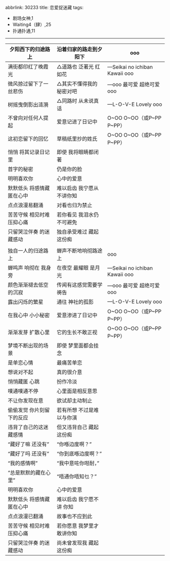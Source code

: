 abbrlink: 30233
title: 恋爱捉迷藏
tags:
  - 剧场女神,1
  - Waiting4（肆）,25
  - 扑通扑通,11
---
|夕阳西下的归途路上|沿着归家的路走到夕阳下|ooo|
|--|--|--|
|满街都印红了晚霞光|△道路也 泛著光 红如花|—Seikai no ichiban Kawaii ooo|
|微风掠过留下了一丝悲伤|△其实不懂得我的秘密对吧|—ooo 最可爱 超绝可爱 ooo|
|树摇曳倒影出涟漪|△同路时 从未说真话|—L-O-V-E Lovely ooo|
|不曾向对任何人提起|爱意记进了日记中|O~OO O~OO（或P~PP P~PP）|
|这初恋留下的回忆|草稿纸里抄的姓氏|O~OO O~OO（或P~PP P~PP）|
|悄悄 将其记录日记里|即使 我将眼睛都闭著|      |
|首字的秘密|仍是你的脸|      |
|明明喜欢你|心中的爱意|      |
|默默低头 将感情藏匿在心中|难以启齿 我宁愿从不讲你知|      |
|点点浪漫易翻涌|对看也归为禁止|      |
|苦苦守候 相见时难压抑心痛|若你看见 我泪水仍不可避免|      |
|只留哭泣伴奏 的迷藏感动|独自承受难过 藏起这份痴|      |
|      |      |      |
|独自一人的归途路上|蝉声不断地响彻路途上|ooo|
|蝉鸣声 响彻在 我身旁|在夜空 最耀眼 是月光|—Seikai no ichiban Kawaii ooo|
|颜色渐渐褪去低空的沉寂|传闻有这感觉需要学祷告|—ooo 最可爱 超绝可爱 ooo|
|露出闪烁的繁星|通往 神社的孤影|—L-O-V-E Lovely ooo|
|在我心中 小小秘密|爱意渗进了日记中|O~OO O~OO（或P~PP P~PP）|
|渐渐发芽 扩散心里|它的生长不敢正视|O~OO O~OO（或P~PP P~PP）|
|梦境不断出现的场景|即使 梦里面都会挂念|      |
|是单恋心情|最痛苦单恋|      |
|想说对不起|真的很介意|      |
|悄悄藏匿 心跳|扮作冷淡|      |
|噗通噗通不停|心里面是相反意思|      |
|不让你发现在意|欲试却主动制止|      |
|偷偷发觉 你片刻留下的反应|若有所想 不过是难以与你演|      |
|违背了自己的这迷藏感情|但又违背自己 藏起这份痴|      |
|“藏好了嘛 还没有”|“你喺边度啊？”|      |
|“藏好了吗 还没有”|“你到底喺边度啊？”|      |
|“我的感情啊”|“我中意咗你咁耐，”|      |
|“总是默默的藏在心里”|“唔通你唔知乜？”|      |
|明明喜欢你|心中的爱意|      |
|默默低头 将感情藏匿在心中|难以启齿 我宁愿不讲 你知|      |
|点点浪漫已翻涌|故事也不应到此|      |
|苦苦守候 相见时难压抑心痛|若你愿意 我梦里才敢讲你知|      |
|只留哭泣伴奏 的迷藏感动|尚未曾发现我 藏起这份痴|      |